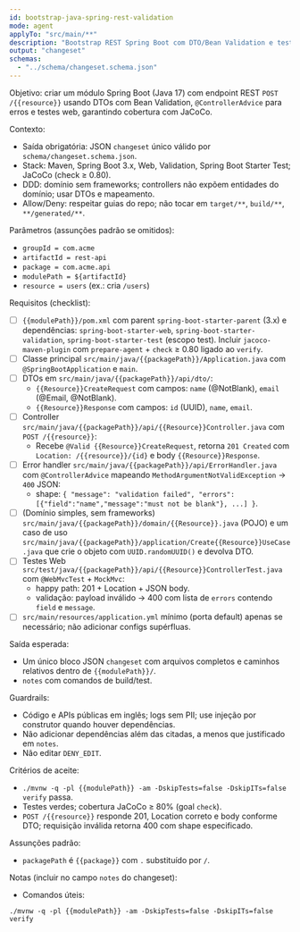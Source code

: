 ```yaml
---
id: bootstrap-java-spring-rest-validation
mode: agent
applyTo: "src/main/**"
description: "Bootstrap REST Spring Boot com DTO/Bean Validation e testes"
output: "changeset"
schemas:
  - "../schema/changeset.schema.json"
---
```


Objetivo: criar um módulo Spring Boot (Java 17) com endpoint REST `POST /{{resource}}` usando DTOs com Bean Validation, `@ControllerAdvice` para erros e testes web, garantindo cobertura com JaCoCo.

Contexto:
- Saída obrigatória: JSON `changeset` único válido por `schema/changeset.schema.json`.
- Stack: Maven, Spring Boot 3.x, Web, Validation, Spring Boot Starter Test; JaCoCo (check ≥ 0.80).
- DDD: domínio sem frameworks; controllers não expõem entidades do domínio; usar DTOs e mapeamento.
- Allow/Deny: respeitar guias do repo; não tocar em `target/**`, `build/**`, `**/generated/**`.

Parâmetros (assunções padrão se omitidos):
- `groupId = com.acme`
- `artifactId = rest-api`
- `package = com.acme.api`
- `modulePath = ${artifactId}`
- `resource = users` (ex.: cria `/users`)

Requisitos (checklist):
- [ ] `{{modulePath}}/pom.xml` com parent `spring-boot-starter-parent` (3.x) e dependências: `spring-boot-starter-web`, `spring-boot-starter-validation`, `spring-boot-starter-test` (escopo test). Incluir `jacoco-maven-plugin` com `prepare-agent` + `check` ≥ 0.80 ligado ao `verify`.
- [ ] Classe principal `src/main/java/{{packagePath}}/Application.java` com `@SpringBootApplication` e `main`.
- [ ] DTOs em `src/main/java/{{packagePath}}/api/dto/`:
  - `{{Resource}}CreateRequest` com campos: `name` (@NotBlank), `email` (@Email, @NotBlank).
  - `{{Resource}}Response` com campos: `id` (UUID), `name`, `email`.
- [ ] Controller `src/main/java/{{packagePath}}/api/{{Resource}}Controller.java` com `POST /{{resource}}`:
  - Recebe `@Valid {{Resource}}CreateRequest`, retorna `201 Created` com `Location: /{{resource}}/{id}` e body `{{Resource}}Response`.
- [ ] Error handler `src/main/java/{{packagePath}}/api/ErrorHandler.java` com `@ControllerAdvice` mapeando `MethodArgumentNotValidException` → `400` JSON:
  - shape: `{ "message": "validation failed", "errors": [{"field":"name","message":"must not be blank"}, ...] }`.
- [ ] (Domínio simples, sem frameworks) `src/main/java/{{packagePath}}/domain/{{Resource}}.java` (POJO) e um caso de uso `src/main/java/{{packagePath}}/application/Create{{Resource}}UseCase.java` que crie o objeto com `UUID.randomUUID()` e devolva DTO.
- [ ] Testes Web `src/test/java/{{packagePath}}/api/{{Resource}}ControllerTest.java` com `@WebMvcTest` + `MockMvc`:
  - happy path: 201 + Location + JSON body.
  - validação: payload inválido → 400 com lista de `errors` contendo `field` e `message`.
- [ ] `src/main/resources/application.yml` mínimo (porta default) apenas se necessário; não adicionar configs supérfluas.

Saída esperada:
- Um único bloco JSON `changeset` com arquivos completos e caminhos relativos dentro de `{{modulePath}}/`.
- `notes` com comandos de build/test.

Guardrails:
- Código e APIs públicas em inglês; logs sem PII; use injeção por construtor quando houver dependências.
- Não adicionar dependências além das citadas, a menos que justificado em `notes`.
- Não editar `DENY_EDIT`.

Critérios de aceite:
- `./mvnw -q -pl {{modulePath}} -am -DskipTests=false -DskipITs=false verify` passa.
- Testes verdes; cobertura JaCoCo ≥ 80% (goal `check`).
- `POST /{{resource}}` responde 201, Location correto e body conforme DTO; requisição inválida retorna 400 com shape especificado.

Assunções padrão:
- `packagePath` é `{{package}}` com `.` substituído por `/`.

Notas (incluir no campo `notes` do changeset):
- Comandos úteis:
```
./mvnw -q -pl {{modulePath}} -am -DskipTests=false -DskipITs=false verify
```
